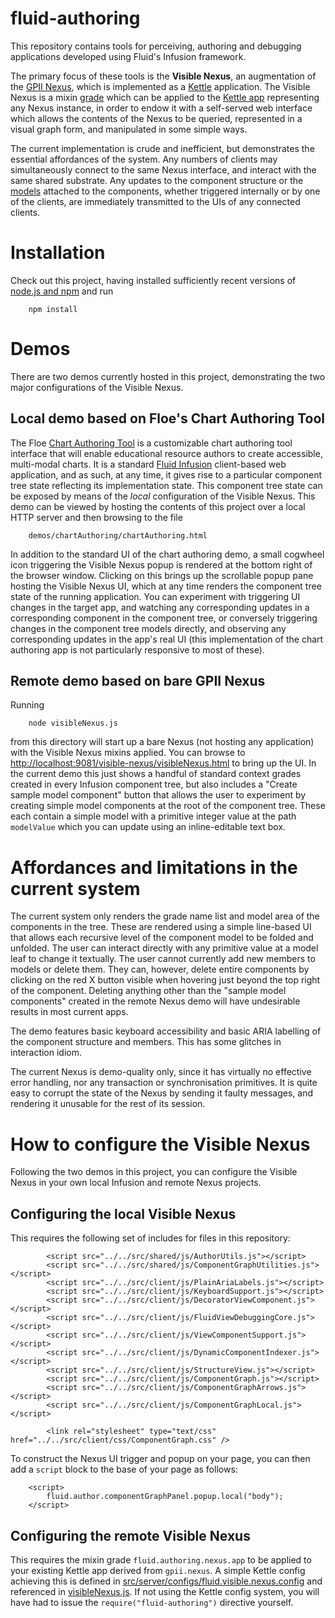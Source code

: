 # fluid-authoring

This repository contains tools for perceiving, authoring and debugging applications developed using Fluid's Infusion framework.

The primary focus of these tools is the **Visible Nexus**, an augmentation of the [GPII Nexus](https://wiki.gpii.net/w/The_Nexus),
which is implemented as a [Kettle](https://github.com/fluid-project/kettle) application. The Visible Nexus is a mixin 
[grade](http://docs.fluidproject.org/infusion/development/ComponentGrades.html) which can be applied to the 
[Kettle app](https://github.com/fluid-project/kettle/blob/master/docs/RequestHandlersAndApps.md) representing any 
Nexus instance, in order to endow it with a 
self-served web interface which allows the contents of the Nexus to be queried, represented in
a visual graph form, and manipulated in some simple ways.

The current implementation is crude and inefficient, but demonstrates the essential affordances of the system. Any numbers
of clients may simultaneously connect to the same Nexus interface, and interact with the same shared substrate. Any 
updates to the component structure or the 
[models](http://docs.fluidproject.org/infusion/development/tutorial-gettingStartedWithInfusion/ModelComponents.html) 
attached to the components, whether triggered internally or by one of the clients, are immediately transmitted to the
UIs of any connected clients.

# Installation

Check out this project, having installed sufficiently recent versions of [node.js and npm](https://nodejs.org/en/) and
run

```
    npm install 
```

# Demos

There are two demos currently hosted in this project, demonstrating the two major configurations of the Visible Nexus.

## Local demo based on Floe's Chart Authoring Tool

The Floe [Chart Authoring Tool](http://handbook.floeproject.org/AuthoringOfContent.html#case-study-2-floe-chart-authoring-tool) is
a customizable chart authoring tool interface that will enable educational resource authors to create accessible, multi-modal charts.
It is a standard [Fluid Infusion](http://docs.fluidproject.org/infusion/development/index.html) client-based web application,
and as such, at any time, it gives rise to a particular component tree state reflecting its implementation state. This
component tree state can be exposed by means of the *local* configuration of the Visible Nexus. This demo can be viewed
by hosting the contents of this project over a local HTTP server and then browsing to the file

```
    demos/chartAuthoring/chartAuthoring.html
```

In addition to the standard UI of the chart authoring demo, a small cogwheel icon triggering the Visible Nexus popup is
rendered at the bottom right of the browser window. Clicking on this brings up the scrollable popup pane hosting the
Visible Nexus UI, which at any time renders the component tree state of the running application. You can experiment
with triggering UI changes in the target app, and watching any corresponding updates in a corresponding component in the
component tree, or conversely triggering changes in the component tree models directly, and observing any corresponding
updates in the app's real UI (this implementation of the chart authoring app is not particularly responsive to most of these).

## Remote demo based on bare GPII Nexus

Running

```
    node visibleNexus.js
```

from this directory will start up a bare Nexus (not hosting any application) with the Visible Nexus mixins applied. You can browse to 
[http://localhost:9081/visible-nexus/visibleNexus.html](http://localhost:9081/visible-nexus/visibleNexus.html) to
bring up the UI. In the current demo this just shows a handful of standard context grades created in every 
Infusion component tree, but also includes a "Create sample model component" button that allows the user
to experiment by creating simple model components at the root of the component tree. These each contain a simple model with
a primitive integer value at the path `modelValue` which you can update using an inline-editable text box.

# Affordances and limitations in the current system

The current system only renders the grade name list and model area of the components in the tree. These are rendered
using a simple line-based UI that allows each recursive level of the component model to be folded and unfolded. The
user can interact directly with any primitive value at a model leaf to change it textually. The user cannot currently
add new members to models or delete them. They can, however, delete entire components by clicking on the red X button
visible when hovering just beyond the top right of the component. Deleting anything other than the "sample model
components" created in the remote Nexus demo will have undesirable results in most current apps.

The demo features basic keyboard accessibility and basic ARIA labelling of the component structure and members. This
has some glitches in interaction idiom.

The current Nexus is demo-quality only, since it has virtually no effective error handling, nor any transaction
or synchronisation primitives. It is quite easy to corrupt the state of the Nexus by sending it faulty messages,
and rendering it unusable for the rest of its session.

# How to configure the Visible Nexus

Following the two demos in this project, you can configure the Visible Nexus in your own local Infusion and remote
Nexus projects.

## Configuring the local Visible Nexus

This requires the following set of includes for files in this repository:

```
        <script src="../../src/shared/js/AuthorUtils.js"></script>
        <script src="../../src/shared/js/ComponentGraphUtilities.js"></script>
        <script src="../../src/client/js/PlainAriaLabels.js"></script>
        <script src="../../src/client/js/KeyboardSupport.js"></script>
        <script src="../../src/client/js/DecoratorViewComponent.js"></script>
        <script src="../../src/client/js/FluidViewDebuggingCore.js"></script>
        <script src="../../src/client/js/ViewComponentSupport.js"></script>
        <script src="../../src/client/js/DynamicComponentIndexer.js"></script>
        <script src="../../src/client/js/StructureView.js"></script>
        <script src="../../src/client/js/ComponentGraph.js"></script>
        <script src="../../src/client/js/ComponentGraphArrows.js"></script>
        <script src="../../src/client/js/ComponentGraphLocal.js"></script>

        <link rel="stylesheet" type="text/css" href="../../src/client/css/ComponentGraph.css" />
```

To construct the Nexus UI trigger and popup on your page, you can then add a `script` block to the base of your
page as follows:

```
    <script>
        fluid.author.componentGraphPanel.popup.local("body");
    </script>
```

## Configuring the remote Visible Nexus

This requires the mixin grade `fluid.authoring.nexus.app` to be applied to your existing Kettle app derived 
from `gpii.nexus`. A simple Kettle config achieving this is defined in [src/server/configs/fluid.visible.nexus.config](src/server/configs/fluid.visible.nexus.config)
and referenced in [visibleNexus.js](visibleNexus.js). If not using the Kettle config system, you will have
had to issue the `require("fluid-authoring")` directive yourself.
